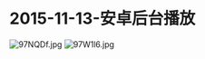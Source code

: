  # 2015-11-13-安卓后台播放
 ![97NQDf.jpg](https://s1.ax1x.com/2018/03/21/97NQDf.jpg)
 ![97W1l6.jpg](https://s1.ax1x.com/2018/03/21/97W1l6.jpg)